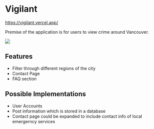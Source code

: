 # Vigilant

https://vigilant.vercel.app/

Premise of the application is for users to view crime around Vancouver. 

<img src="https://im3.ezgif.com/tmp/ezgif-3-8bebbd891c.gif" />

## Features
- Filter through different regions of the city
- Contact Page
- FAQ section

## Possible Implementations
- User Accounts
- Post information which is stored in a database
- Contact page could be expanded to include contact info of local emergerncy services
